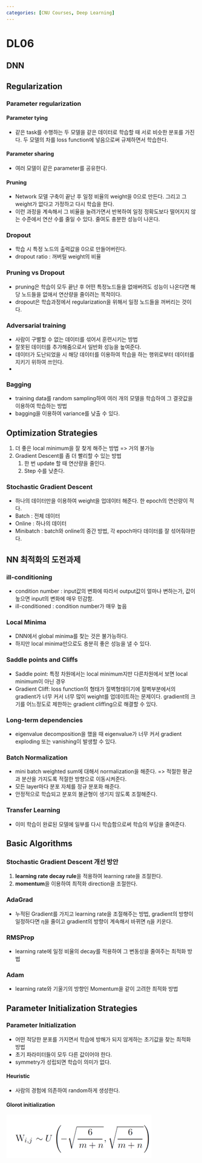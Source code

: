 ```yaml
---
categories: [CNU Courses, Deep Learning]
---
```


# DL06

## DNN

## Regularization

### Parameter regularization

#### Parameter tying

- 같은 task를 수행하는 두 모델을 같은 데이터로 학습할 때 서로 비슷한 분포를 가진다. 두 모델의 차를 loss function에 넣음으로써 규제하면서 학습한다.

#### Parameter sharing

- 여러 모델이 같은 parameter를 공유한다.

#### Pruning

- Network 모델 구축이 끝난 후 일정 비율의 weight을 0으로 만든다. 그리고 그 weight가 없다고 가정하고 다시 학습을 한다.
- 이런 과정을 계속해서 그 비율을 늘려가면서 반복하여 일정 정확도보다 떨어지지 않는 수준에서 연산 수를 줄일 수 있다. 줄여도 충분한 성능이 나온다.


### Dropout

- 학습 시 특정 노드의 출력값을 0으로 만들어버린다.
- dropout ratio : 꺼버릴 weight의 비율

### Pruning vs Dropout

- pruning은 학습이 모두 끝난 후 어떤 특정노드들을 없애버려도 성능이 나온다면 해당 노드들을 없애서 연산량을 줄이려는 목적이다.
- dropout은 학습과정에서 regularization을 위해서 일정 노드들을 꺼버리는 것이다.

### Adversarial training

- 사람이 구별할 수 없는 데이터를 섞어서 훈련시키는 방법
- 잘못된 데이터를 추가해줌으로서 일반화 성능을 높여준다.
- 데이터가 도난되었을 시 해당 데이터를 이용하여 학습을 하는 행위로부터 데이터를 지키기 위하여 쓰인다.
- 

### Bagging

- training data를 random sampling하여 여러 개의 모델을 학습하여 그 결괏값을 이용하여 학습하는 방법
- bagging을 이용하여 variance를 낮출 수 있다.


## Optimization Strategies

1. 더 좋은 local minimum을 잘 찾게 해주는 방법 => 거의 불가능
2. Gradient Descent를 좀 더 빨리할 수 있는 방법
   1. 한 번 update 할 때 연산량을 줄인다.
   2. Step 수를 낮춘다.

### Stochastic Gradient Descent

- 하나의 데이터만을 이용하여 weight을 업데이터 해준다. 한 epoch의 연산량이 적다.
- Batch : 전체 데이터
- Online : 하나의 데이터
- Minibatch : batch와 online의 중간 방법, 각 epoch마다 데이터를 잘 섞어줘야한다.

## NN 최적화의 도전과제

### ill-conditioning

- condition number : input값의 변화에 따라서 output값이 얼마나 변하는가, 값이 높으면 input의 변화에 매우 민감함.
- ill-conditioned : condition number가 매우 높음

### Local Minima

- DNN에서 global minima를 찾는 것은 불가능하다.
- 하지만 local minima만으로도 충분히 좋은 성능을 낼 수 있다.

### Saddle points and Cliffs

- Saddle point: 특정 차원에서는 local minimum지만 다른차원에서 보면 local minimum이 아닌 경우
- Gradient Cliff: loss function의 형태가 절벽형태이기에 절벽부분에서의 gradient가 너무 커서 너무 많이 weight를 업데이트하는 문제이다. gradient의 크기를 어느정도로 제한하는 gradient cliffing으로 해결할 수 있다.

### Long-term dependencies

- eigenvalue decomposition을 했을 때 eigenvalue가 너무 커서 gradient exploding 또는 vanishing이 발생할 수 있다.

### Batch Normalization

- mini batch weighted sum에 대해서 normalization을 해준다. => 적절한 평균과 분산을 가지도록 적절한 방향으로 이동시켜준다.
- 모든 layer마다 분포 자체를 정규 분포화 해준다.
- 안정적으로 학습되고 분포의 불균형이 생기지 않도록 조절해준다.

### Transfer Learning

- 이미 학습이 완료된 모델에 일부를 다시 학습함으로써 학습의 부담을 줄여준다.

## Basic Algorithms

### Stochastic Gradient Descent 개선 방안

1. **learning rate decay rule**을 적용하여 learning rate을 조절한다.
2. **momentum**을 이용하여 최적화 direction을 조절한다.

### AdaGrad

- 누적된 Gradient를 가지고 learning rate을 조절해주는 방법, gradient의 방향이 일정하다면 η을 줄이고 gradient의 방향이 계속해서 바뀌면 η을 키운다.

### RMSProp

- learning rate에 일정 비율의 decay를 적용하여 그 변동성을 줄여주는 최적화 방법

### Adam

- learning rate와 기울기의 방향인 Momentum을 같이 고려한 최적화 방법

## Parameter Initialization Strategies

### Parameter Initialization

- 어떤 적당한 분포를 가지면서 학습에 방해가 되지 않게하는 초기값을 찾는 최적화 방법
- 초기 파라미터들이 모두 다른 값이어야 한다.
- symmetry가 성립되면 학습이 의미가 없다.

#### Heuristic

- 사람의 경험에 의존하여 random하게 생성한다.

#### Glorot initialization

![img.png](/assets/images/2023/04/16/img.png)



